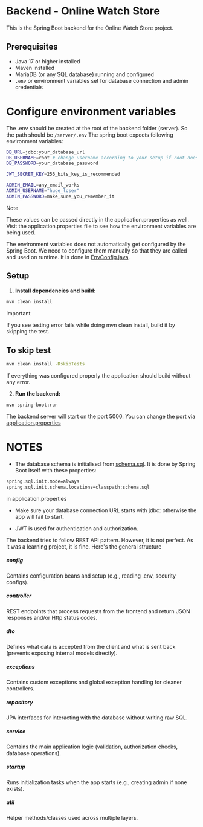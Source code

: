 # Backend - Online Watch Store

This is the Spring Boot backend for the Online Watch Store project.

## Prerequisites

- Java 17 or higher installed
- Maven installed
- MariaDB (or any SQL database) running and configured
- `.env` or environment variables set for database connection and admin credentials

# Configure environment variables
The .env should be created at the root of the backend folder (server). So the path should be `/server/.env`
The spring boot expects following environment variables:
```bash
DB_URL=jdbc:your_database_url   
DB_USERNAME=root # change username according to your setup if root does not work
DB_PASSWORD=your_database_password

JWT_SECRET_KEY=256_bits_key_is_recommended

ADMIN_EMAIL=any_email_works
ADMIN_USERNAME="huge_loser"
ADMIN_PASSWORD=make_sure_you_remember_it
```

> [!Note]
> These values can be passed directly in the application.properties as well. 
> Visit the application.properties file to see how the environment variables are being used.

The environment variables does not automatically get configured by the Spring Boot. We need to configure them manually so that they are called and used on runtime. It is done in [EnvConfig.java](./src/main/java/com/watchstore/server/config/EnvConfig.java).

## Setup

1. **Install dependencies and build:**

```bash
mvn clean install
```
> [!IMPORTANT]
> If you see testing error fails while doing mvn clean install, build it by skipping the test.

## To skip test
```bash
mvn clean install -DskipTests
```

If everything was configured properly the application should build without any error.

2. **Run the backend:**

```bash
mvn spring-boot:run
```
The backend server will start on the port 5000. You can change the port via [application.properties](./src/main/resources/application.properties)

# NOTES

- The database schema is initialised from [schema.sql](./src/main/resources/schema.sql). It is done by Spring Boot itself with these properties:
```bash
spring.sql.init.mode=always
spring.sql.init.schema.locations=classpath:schema.sql
```
in application.properties

- Make sure your database connection URL starts with jdbc: otherwise the app will fail to start.

- JWT is used for authentication and authorization.

The backend tries to follow REST API pattern. However, it is not perfect. As it was a learning project, it is fine.
Here's the general structure

##### config
Contains configuration beans and setup (e.g., reading .env, security configs).

##### controller
REST endpoints that process requests from the frontend and return JSON responses and/or Http status codes.

##### dto
Defines what data is accepted from the client and what is sent back (prevents exposing internal models directly).

##### exceptions
Contains custom exceptions and global exception handling for cleaner controllers.

##### repository
JPA interfaces for interacting with the database without writing raw SQL.

##### service
Contains the main application logic (validation, authorization checks, database operations).

##### startup
Runs initialization tasks when the app starts (e.g., creating admin if none exists).

##### util
Helper methods/classes used across multiple layers.
